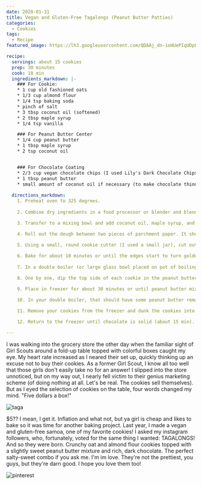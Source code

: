 ```yaml
---
date: 2020-01-31
title: Vegan and Gluten-Free Tagalongs (Peanut Butter Patties)
categories: 
  - Cookies
tags:
  - Recipe
featured_image: https://lh3.googleusercontent.com/QDAAj_dn-ioHUePIqUDpLe8HozbSjU1Bsx3vGO9rzw37EXeKjro1F_VDju5kenLeeIxr5rVXc523To6csufwYy-nBULIB73ovfH_QnJMQr4pHaaRId__rPddD7dLeKqWQI1ptBb5TDtiBGVr0eAcH3JU49wnF1wy5POCoVe4VPXASEPi3IYhsLgRzQ38JR8MQhTNzshydAugl49fbIiSYodMa9ezFRhV5QMObLxvNin4e-Ag3SUM9oUgqNttO8nHa3yfxZ1XjbTlSRBU6JzQfZeTOmYaDCI4C1gX31IHt89iXT5y7M5SfECrWwaKg3cjhpqruE15M5X4GZSdKQ_tlk2-DIwvyUCZaRHi9WZxH02-Klr9eaEu9ajM_J3pI946cjrgmztMtVZvHK2tqXxKZ4lvPwn5RqOjmM_RVQnpxeST3RG1iTpBxp5aMyYAp-s_3LKHAHwpblPPM1B2FmVmyKkyzODaieBBq6iSEsCsQdYdLs3FMyuIAIgAVdfSgUCd1EKlBx-ZftotcJhBtJeQbvPgoyCC92bYIrzGAETya-5yYrJIvUJJATu0_SiFKcrvTW2mvQgVDC9XNT_T3Hcefn2lT7gsQgUQAMUMduPKZhoW_qs_vqtXZmf5-nCMP90Lxb-LgKtM43RpPAv58Yzf92EO2_5Mbu6aC9TzTFAWingIhT1FkfjoJbI=w2154-h1436-no

recipe:
  servings: about 15 cookies
  prep: 30 minutes
  cook: 10 min
  ingredients_markdown: |-
    ### For Cookie:
    * 1 cup old fashioned oats
    * 1/3 cup almond flour
    * 1/4 tsp baking soda
    * pinch of salt
    * 3 tbsp coconut oil (softened)
    * 2 tbsp maple syrup
    * 1/4 tsp vanilla

    ### For Peanut Butter Center
    * 1/4 cup peanut butter
    * 1 tbsp maple syrup
    * 2 tsp coconut oil


    ### For Chocolate Coating
    * 2/3 cup vegan chocolate chips (I used Lily's Dark Chocolate Chips)
    * 1 tbsp peanut butter
    * small amount of coconut oil if necessary (to make chocolate thinner)
    
  directions_markdown:
    1. Preheat oven to 325 degrees.
    
    2. Combine dry ingredients in a food processor or blender and blend until a coarse flour is formed.

    3. Transfer to a mixing bowl and add coconut oil, maple syrup, and vanilla.

    4. Roll out the dough between two pieces of parchment paper. It should be about 1/4 of an inch thick.

    5. Using a small, round cookie cutter (I used a small jar), cut out circular cookies and place on a parchment paper lined cookie sheet.
    
    6. Bake for about 10 minutes or until the edges start to turn golden. Allow to cool for at least 30 minutes or in the freezer for about 15.
    
    7. In a double boiler (or large glass bowl placed on pot of boiling water), combine peanut butter, maple syrup, and coconut oil until melted and creamy.

    8. One by one, dip the top side of each cookie in the peanut butter mixture and twist them around so that a generous amount sticks to each. Repeat until all are covered with the peanut butter layer. Don't wash your double boiler!

    9. Place in freezer for about 30 minutes or until peanut butter mixture is frozen.

    10. In your double boiler, that should have some peanut butter remains inside, add vegan chocolate and melt. Stir in peanut butter and, if too thick, a little coconut oil. 

    11. Remove your cookies from the freezer and dunk the cookies into the chocolate mixture. I found it easiest to dunk them peanut butter side down, freeze, and then dip the bottoms, scraping off the excess chocolate.
    
    12. Return to the freezer until chocolate is solid (about 15 min). Enjoy frozen or at room temp!

---
```

I was walking into the grocery store the other day when the familiar sight of Girl Scouts around a fold-up table topped with colorful boxes caught my eye. My heart rate increased as I neared their set up, quickly thinking up an excuse not to buy their cookies. As a former Girl Scout, I know all too well that those girls don't easily take no for an answer! I slipped into the store unnoticed, but on my way out, I nearly fell victim to their genius marketing scheme (of doing nothing at all. Let's be real. The cookies sell themselves). But as I eyed the selection of cookies on the table, four words changed my mind. "Five dollars a box!" 

![taga](https://lh3.googleusercontent.com/KURHDqPBFFvUfFudPOXvn0dKsKyzxtRu7ILVvKzPE62pQOW164-pXxYk41wOG2S9wIZjWU2Jaiyvxm8gTBLCAQ2GqKLUg-6LuZN0MMuES-ixo5XKwJNZPX23dAo2x21Qg9Sx8tQdaK3kMObo1xcED5DMbOw6cR1gZYmgK709GHCNxjolSkeQRBXEeutdEnT2Q8TWO26VobATqaIBi09yOD66kZCWu0lGiwRr5lBjpAujrIGltDzBcrFWDxDzkYtvUA_qO0mGmdxRN1q9bYaPqPRAF7cshEofzoKcx7-WU-1QkVyaIo5DSymVOMWwFr2Q2qc03LQ-0ydA0Fs1FV-JTrDF-NnM5aaYcW_tX7jmoRXj3wnkzMjqnGIz9tgLvLXXLp0Fem_PHUTu3flB2vM6O41vOdiIEG2yOCNLOkET_rHZx2NM7PTBSqP3n1Yuq2dPCfgXoZhg7I2xNP8v67ZHuQFbvKq5yuASfrQ2Yfhqi6dU-jIOEHSiVXOKlPSPjAPdp_RFw0Z_bQ8nH1mCaqDMpnu4bObLnsGXibDC_Lz8ngvy2xXzjmN7kYpIM55QW0FQ3fkc1LNUdG9X2RVowsQHlRdBQ6LrVxFwshy7r_KUH4PBaAjSAE_BCmOAm1ibiA6zZ7Na7hW6TVd6pDW5zJE2C8mtH-Nr43kvjENnRQ8n5vg3HXLgJ9cQkOc_gqLrzc3KS_MGamhriONxcHA3jEO4R49AmROxMM2LJKP5HOS-ehPHg-87=w1076-h1436-no) 

$5?? I mean, I get it. Inflation and what not, but ya girl is cheap and likes to bake so it was time for another baking project. Last year, I made a vegan and gluten-free samoa, one of my favorite cookies! I asked my instagram followers, who, fortunately, voted for the same thing I wanted: TAGALONGS! And so they were born. Crunchy oat and almond flour cookies topped with a slightly sweet peanut butter mixture and rich, dark chocolate. The perfect salty-sweet combo if you ask me. I'm im love. They're not the prettiest, you guys, but they're darn good. I hope you love them too!

![pinterest](https://lh3.googleusercontent.com/UCem7TZhjtn8AJSOujNDINKGyh45btVDJpgqo5B27hwAEEeuk6MXcJxV1xTqzImruEKgk942I0UhnIQJ_D9eSXl3BI7VlIFTBtsbRU87FsDczpo98E_lMwFNTtVeSp45N1Fh5gHYeb-HBwffQFFv_aBy7ljE3auu7tPvhaClo3NIHyB2vyzYbadlUHMSG54y5qoTdNF7nZom7GThxh9VkP6tHlinENWMXTRiHV9hXMQCPypw1k3cTz2tDxWmCFEsiL2Y_oL1fqYUorY2Jq1oYUYscPqOoI4hGvBzztkctLOFrqFYqmNvTF-MZ70-UU2cYZiq7ooTUVCZJ3WaCI5TQsGgkrGsGBYXzKoxdgtAm76dCx02m3Exl9FoufXwATl3rOeiWMyeZ7n-Kdh-__GhP75qMWRVcyeg0KPL1sKxBcZA2UAmqk0TDWR2Xs4-uM43-be3cMAZD797QHgU_weGdNqKNwIFIedNO--YEhO0RZDu3kblQWPtAbb_BNlDJbm51xU7eZUKxBPbRz9Mu4ksrBQEgl-6WSY_g0qgsMTA5ShhV1uj9nfwRAEhbgxEu4M4bVvd8FHq3pY-5OVjXJ1XAxTNl-BJwSFl54Xt-hcWiUUF8kioGcnH3nnZ_53-OHBBtk7Ig3FXvDNYUu4-3VkDwUkI9XM4YcgEyd6WdT2KEkD-0GrIvlende7yDdQll3OWPMGLOc3NaWFuxIuu6yX0o6vJDEuQy3wjn44O2JXUTQEW_rgd=w750-h1220-no)



